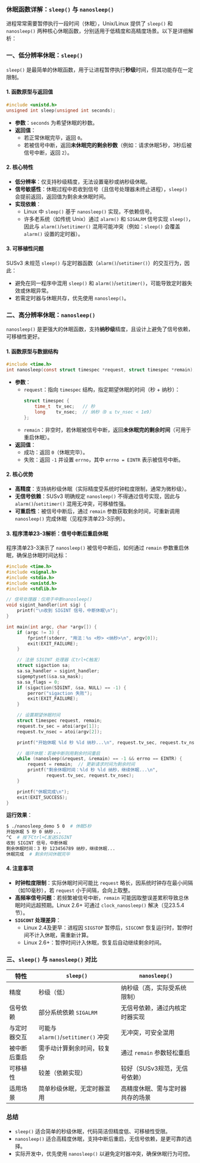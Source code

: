 ### 休眠函数详解：`sleep()` 与 `nanosleep()`  
进程常常需要暂停执行一段时间（休眠），Unix/Linux 提供了 `sleep()` 和 `nanosleep()` 两种核心休眠函数，分别适用于低精度和高精度场景。以下是详细解析：


### 一、低分辨率休眠：`sleep()`  
`sleep()` 是最简单的休眠函数，用于让进程暂停执行**秒级**时间，但其功能存在一定限制。  


#### 1. 函数原型与返回值  
```c
#include <unistd.h>
unsigned int sleep(unsigned int seconds);
```  
- **参数**：`seconds` 为希望休眠的秒数。  
- **返回值**：  
  - 若正常休眠完毕，返回 `0`。  
  - 若被信号中断，返回**未休眠完的剩余秒数**（例如：请求休眠5秒，3秒后被信号中断，返回 `2`）。  


#### 2. 核心特性  
- **低分辨率**：仅支持秒级精度，无法设置毫秒或纳秒级休眠。  
- **信号敏感性**：休眠过程中若收到信号（且信号处理器未终止进程），`sleep()` 会提前返回，返回值为剩余未休眠时间。  
- **实现依赖**：  
  - Linux 中 `sleep()` 基于 `nanosleep()` 实现，不依赖信号。  
  - 许多老系统（如传统 Unix）通过 `alarm()` 和 `SIGALRM` 信号实现 `sleep()`，因此与 `alarm()`/`setitimer()` 混用可能冲突（例如：`sleep()` 会覆盖 `alarm()` 设置的定时器）。  


#### 3. 可移植性问题  
SUSv3 未规范 `sleep()` 与定时器函数（`alarm()`/`setitimer()`）的交互行为，因此：  
- 避免在同一程序中混用 `sleep()` 和 `alarm()`/`setitimer()`，可能导致定时器失效或休眠异常。  
- 若需定时器与休眠共存，优先使用 `nanosleep()`。  


### 二、高分辨率休眠：`nanosleep()`  
`nanosleep()` 是更强大的休眠函数，支持**纳秒级**精度，且设计上避免了信号依赖，可移植性更好。  


#### 1. 函数原型与数据结构  
```c
#include <time.h>
int nanosleep(const struct timespec *request, struct timespec *remain);
```  
- **参数**：  
  - `request`：指向 `timespec` 结构，指定期望休眠的时间（秒 + 纳秒）：  
    ```c
    struct timespec {
        time_t  tv_sec;   // 秒
        long    tv_nsec;  // 纳秒（0 ≤ tv_nsec < 1e9）
    };
    ```  
  - `remain`：非空时，若休眠被信号中断，返回**未休眠完的剩余时间**（可用于重启休眠）。  
- **返回值**：  
  - 成功：返回 `0`（休眠完毕）。  
  - 失败：返回 `-1` 并设置 `errno`，其中 `errno = EINTR` 表示被信号中断。  


#### 2. 核心优势  
- **高精度**：支持纳秒级休眠（实际精度受系统时钟粒度限制，通常为微秒级）。  
- **无信号依赖**：SUSv3 明确规定 `nanosleep()` 不得通过信号实现，因此与 `alarm()`/`setitimer()` 混用无冲突，可移植性强。  
- **可重启性**：被信号中断后，通过 `remain` 参数获取剩余时间，可重新调用 `nanosleep()` 完成休眠（见程序清单23-3示例）。  


#### 3. 程序清单23-3解析：信号中断后重启休眠  
程序清单23-3演示了 `nanosleep()` 被信号中断后，如何通过 `remain` 参数重启休眠，确保总休眠时间达标：  

```c
#include <time.h>
#include <signal.h>
#include <stdio.h>
#include <unistd.h>
#include <stdlib.h>

// 信号处理器：仅用于中断nanosleep()
void sigint_handler(int sig) {
    printf("\n收到 SIGINT 信号，中断休眠\n");
}

int main(int argc, char *argv[]) {
    if (argc != 3) {
        fprintf(stderr, "用法：%s <秒> <纳秒>\n", argv[0]);
        exit(EXIT_FAILURE);
    }

    // 注册 SIGINT 处理器（Ctrl+C触发）
    struct sigaction sa;
    sa.sa_handler = sigint_handler;
    sigemptyset(&sa.sa_mask);
    sa.sa_flags = 0;
    if (sigaction(SIGINT, &sa, NULL) == -1) {
        perror("sigaction 失败");
        exit(EXIT_FAILURE);
    }

    // 设置期望休眠时间
    struct timespec request, remain;
    request.tv_sec = atoi(argv[1]);
    request.tv_nsec = atoi(argv[2]);

    printf("开始休眠 %ld 秒 %ld 纳秒...\n", request.tv_sec, request.tv_nsec);

    // 循环休眠：若被中断则用剩余时间重启
    while (nanosleep(&request, &remain) == -1 && errno == EINTR) {
        request = remain;  // 更新请求时间为剩余时间
        printf("剩余休眠时间：%ld 秒 %ld 纳秒，继续休眠...\n", 
               request.tv_sec, request.tv_nsec);
    }

    printf("休眠完成\n");
    exit(EXIT_SUCCESS);
}
```  

**运行效果**：  
```bash
$ ./nanosleep_demo 5 0  # 休眠5秒
开始休眠 5 秒 0 纳秒...
^C  # 按下Ctrl+C发送SIGINT
收到 SIGINT 信号，中断休眠
剩余休眠时间：3 秒 123456789 纳秒，继续休眠...
休眠完成  # 剩余时间休眠完毕
```  


#### 4. 注意事项  
- **时钟粒度限制**：实际休眠时间可能比 `request` 略长，因系统时钟存在最小间隔（如10毫秒），若 `request` 小于间隔，会向上取整。  
- **高频率信号问题**：若频繁被信号中断，`remain` 可能因取整误差累积导致总休眠时间远超预期。Linux 2.6+ 可通过 `clock_nanosleep()` 解决（见23.5.4节）。  
- **`SIGCONT` 处理差异**：  
  - Linux 2.4及更早：进程因 `SIGSTOP` 暂停后，`SIGCONT` 恢复运行时，暂停时间不计入休眠，需重新计算。  
  - Linux 2.6+：暂停时间计入休眠，恢复后自动继续剩余时间。  


### 三、`sleep()` 与 `nanosleep()` 对比  
| 特性                | `sleep()`                          | `nanosleep()`                          |
|---------------------|------------------------------------|----------------------------------------|
| 精度                | 秒级（低）                          | 纳秒级（高，实际受系统限制）            |
| 信号依赖            | 部分系统依赖 `SIGALRM`              | 无信号依赖，通过内核定时器实现          |
| 与定时器交互        | 可能与 `alarm()`/`setitimer()` 冲突 | 无冲突，可安全混用                      |
| 被中断后重启        | 需手动计算剩余时间，较复杂          | 通过 `remain` 参数轻松重启              |
| 可移植性            | 较差（依赖实现）                    | 较好（SUSv3规范，无信号依赖）          |
| 适用场景            | 简单秒级休眠，无定时器混用          | 高精度休眠、需与定时器共存的场景        |  


### 总结  
- `sleep()` 适合简单的秒级休眠，代码简洁但精度低、可移植性受限。  
- `nanosleep()` 适合高精度休眠，支持中断后重启，无信号依赖，是更可靠的选择。  
- 实际开发中，优先使用 `nanosleep()` 以避免定时器冲突，确保休眠行为可控。